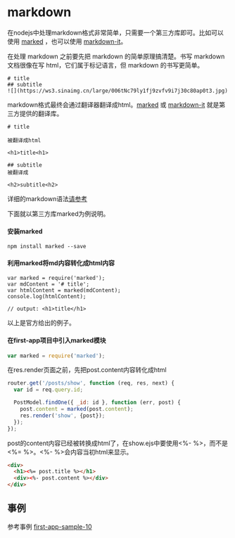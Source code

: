 # markdown

在nodejs中处理markdown格式非常简单，只需要一个第三方库即可。比如可以使用 [marked](https://github.com/chjj/marked) ，也可以使用 [markdown-it](https://github.com/markdown-it/markdown-it)。

在处理 markdown 之前要先把 markdown 的简单原理搞清楚。书写 markdown 文档很像在写 html，它们属于标记语言，但 markdown 的书写更简单。

```
# title
## subtitle
![](https://ws3.sinaimg.cn/large/006tNc79ly1fj9zvfv9i7j30c80ap0t3.jpg)
```

markdown格式最终会通过翻译器翻译成html。[marked](https://github.com/chjj/marked) 或 [markdown-it](https://github.com/markdown-it/markdown-it) 就是第三方提供的翻译库。

```
# title

被翻译成html

<h1>title<h1>

## subtitle
被翻译成

<h2>subtitle<h2>
```

详细的markdown语法[请参考](http://www.appinn.com/markdown/basic.html)

下面就以第三方库marked为例说明。

#### 安装marked

```
npm install marked --save
```

#### 利用marked将md内容转化成html内容

```
var marked = require('marked');
var mdContent = '# title';
var htmlContent = marked(mdContent);
console.log(htmlContent);

// output: <h1>title</h1>
```

以上是官方给出的例子。

#### 在first-app项目中引入marked模块

```js
var marked = require('marked');
```

在res.render页面之前，先把post.content内容转化成html

```js
router.get('/posts/show', function (req, res, next) {
  var id = req.query.id;

  PostModel.findOne({ _id: id }, function (err, post) {
    post.content = marked(post.content);
    res.render('show', {post});
  });
});
```

post的content内容已经被转换成html了，在show.ejs中要使用&lt;%- %&gt;，而不是&lt;%= %&gt;。&lt;%- %&gt;会内容当初html来显示。

```html
<div>
  <h1><%= post.title %></h1>
  <div><%- post.content %></div>
</div>
```
## 事例

参考事例 [first-app-sample-10](https://github.com/xugy0926/learn-webapp-sample/tree/master/first-app-sample-10)

